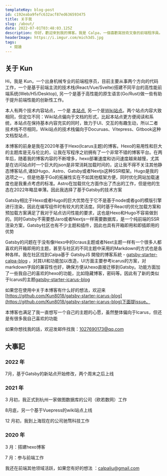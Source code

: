 ```yaml
---
templateKey: blog-post
id: c192eaba9fefc632acf87ed636593475
title: 关于我
slug: /about/
date: 2022-07-01T03:48:03.125Z
description: 你好，歡迎來到我的博客。我是 Calpa，一個喜歡寫技術文章的前端程序員。
headerImage: https://i.imgur.com/mich3dS.jpg
tags:
  - 閱讀
---
```


## 关于 Kun

Hi，我是 Kun，一个出身机械专业的前端程序员，目前主要从事两个方向的代码工作，一个是基于前端主流的技术栈(React/Vue/Svelte)搭建不同平台的高性能前端系统(Web/H5/Desktop), 另一个是基于高性能的原生语言(Go/Rust)做一些有助于提升前端性能的创新性工作。

本人有两个技术内容站点，一个是 [本站点](https://www.kunzhang.me), 另一个是[Wiki站点](https://wiki.kunzhang.me)。两个站点内容大致相同，但定位不同：Wiki站点偏向于文档的形式，比起本站点更方便阅读和系统，本站点在保持基本内容充实的同时，致力于UI、交互的有趣生动，所以二者技术栈不尽相同，Wiki站点的技术栈偏向于Docuruas、Vitepress、Gitbook这种文档型站点，

本博客的前身是我在2020年基于Hexo(Icarus主题)的博客。Hexo的易用性和巨大的主题库是无与伦比的，让我在写程序之初拥有了一个非常不错的博客平台。在两年后，随着我的博客内容的不断增多，hexo部署速度和访问速度越来越慢，尤其是在访问站点时一个巨大的json是非常消耗加载时间的，这让我不得不关注其他静态博客站点,诸如Hugo、Astro、Gatsby或者Nextjs这种SSR框架。Hugo是我的选项之一，但是他基于Go的拓展性实在不如其他框架方便，同时优化网站加载速度也是我重点考虑的标准。Astro在加载优化方面作出了杰出的工作，但是他的生态在2022年略显单薄。因此我选择了基于Gatsby的技术方案

Gatsby相比于Hexo或者Hugo的巨大优势在于它不是基于node或者go的模版引擎进行渲染，因此在编写组件时有较大的灵活度。同时基于React的优化加载方案和预加载方案满足了我对于站点访问性能的要求，这也是Hexo和Hugo不容易做到的。同时Gatsby不需要想Jaro或者Nextjs一样需要数据库，是一个纯前端的SSR渲染方案，Gatsby社区也有不少主题和插件，因此也具有开箱即用和即插即用的优势

Gatsby的问题在于没有像Hexo中的Icraus主题或者Next主题一样有一个很多人都喜欢的开箱即用的主题，甚至与社区的不同主题中采用的Markdown的方式也是各种各样。我在社区找到Calpa基于 GatsbyJS 開發的博客系統 - [gatsby-starter-calpa-blog](https://github.com/calpa/gatsby-starter-calpa-blog) ，对其UI和功能加以改造，UI方面主要参考icarus的方案，对markdown字段的兼容性也好，确保方便从hexo直接迁移到Gatsby。功能方面加了一些我自己的喜欢的hexo的功能，比如隐藏博客，密码等。因此有了新的类似于Icarus的主题[gatsby-starter-icarus-blog](https://github.com/Kun8018/gatsby-starter-icarus-blog)

如果您在使用中关于本博客有什么好的想法，欢迎来[https://github.com/Kun8018/gatsby-starter-icarus-blog](https://github.com/Kun8018/gatsby-starter-icarus-blog)下面提issue。

本博客也满足了我一直想写一个自己的主题的心愿，虽然整体偏向于Icarus，但还是有很多我自己喜欢的功能

如果你想找我的話，欢迎发邮件找我：[1027690173@qq.com](mailto:1027690173@qq.com)

## 大事記

### 2022 年

7月，基于Gatsby的新站点开始修改，两个周末之后上线

### 2021 年

3 月初，我正式到杭州一家做图数据库的公司（欧若数网）工作

8月底，另一个基于Vuepress的wiki站点上线

12 月初，我到上海现在的公司驰骛科技工作

### 2020 年

3 月：搭建hexo博客[][4]

7 月：参与前端工作

我还在前端其他领域活跃，如果您有好的想法
：[calpaliu@gmail.com](mailto:calpaliu@gmail.com)

[1]: /2017/11/06/hackathon-summary
[2]: https://github.com/calpa/blog
[3]: /2018/08/19/summary-after-two-months-hang-zhou-life/
[4]: /2017/09/30/hang-zhou-interview-summary/
[5]: /2017/05/21/learn-javascript-in-six-steps/
